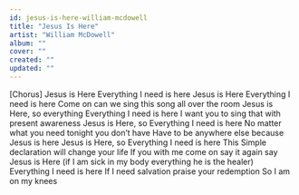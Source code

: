 ```yaml
---
id: jesus-is-here-william-mcdowell
title: "Jesus Is Here"
artist: "William McDowell"
album: ""
cover: ""
created: ""
updated: ""
---
```


[Chorus]
Jesus is Here
Everything I need is here
Jesus is Here
Everything I need is here
Come on can we sing this song all over the room
Jesus is Here, so everything
Everything I need is here
I want you to sing that with present awareness
Jesus is Here, so
Everything I need is here
No matter what you need tonight you don’t have
Have to be anywhere else because Jesus is here
Jesus is Here, so
Everything I need is here
This Simple declaration will change your life
If you with me come on say it again say
Jesus is Here (if I am sick in my body everything he is the healer)
Everything I need is here
If I need salvation praise your redemption
So I am on my knees